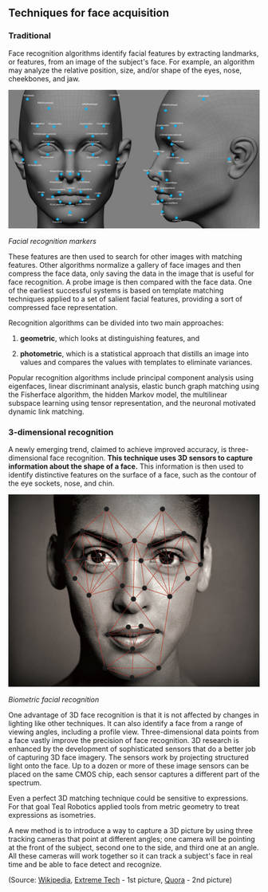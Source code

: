## Techniques for face acquisition

### Traditional

Face recognition algorithms identify facial features by extracting landmarks, or features, from an image of the subject's face.
For example, an algorithm may analyze the relative position, size, and/or shape of the eyes, nose, cheekbones, and jaw.

![Facial recognition markers (picture: Extreme Tech)](/assets/pictures/01_markers.jpg)

*Facial recognition markers*

These features are then used to search for other images with matching features.
Other algorithms normalize a gallery of face images and then compress the face data, only saving the data in the image that is useful for face recognition.
A probe image is then compared with the face data.
One of the earliest successful systems is based on template matching techniques applied to a set of salient facial features, providing a sort of compressed face representation.

Recognition algorithms can be divided into two main approaches:

1. **geometric**, which looks at distinguishing features, and

2. **photometric**, which is a statistical approach that distills an image into values and compares the values with templates to eliminate variances.

Popular recognition algorithms include principal component analysis using eigenfaces, linear discriminant analysis, elastic bunch graph matching using the Fisherface algorithm, the hidden Markov model, the multilinear subspace learning using tensor representation, and the neuronal motivated dynamic link matching.

### 3-dimensional recognition

A newly emerging trend, claimed to achieve improved accuracy, is three-dimensional face recognition.
**This technique uses 3D sensors to capture information about the shape of a face.**
This information is then used to identify distinctive features on the surface of a face, such as the contour of the eye sockets, nose, and chin.

![Biometric facial recognition (picture: Quora)](/assets/pictures/02_biometric.jpg)

*Biometric facial recognition*

One advantage of 3D face recognition is that it is not affected by changes in lighting like other techniques.
It can also identify a face from a range of viewing angles, including a profile view.
Three-dimensional data points from a face vastly improve the precision of face recognition.
3D research is enhanced by the development of sophisticated sensors that do a better job of capturing 3D face imagery.
The sensors work by projecting structured light onto the face.
Up to a dozen or more of these image sensors can be placed on the same CMOS chip, each sensor captures a different part of the spectrum.

Even a perfect 3D matching technique could be sensitive to expressions.
For that goal Teal Robotics applied tools from metric geometry to treat expressions as isometries.

A new method is to introduce a way to capture a 3D picture by using three tracking cameras that point at different angles; one camera will be pointing at the front of the subject, second one to the side, and third one at an angle.
All these cameras will work together so it can track a subject's face in real time and be able to face detect and recognize.


(Source: [Wikipedia](https://en.wikipedia.org/wiki/Facial_recognition_system), [Extreme Tech](https://www.extremetech.com/extreme/178777-facebooks-facial-recognition-software-is-now-as-accurate-as-the-human-brain-but-what-now) - 1st picture, [Quora](https://www.quora.com/How-does-the-facial-recognition-technology-work) - 2nd picture)

